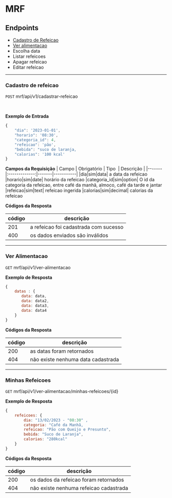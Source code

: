 <!-- Nome do projeto -->
# MRF <!-- Listagem dos endpoints -->
## Endpoints 
- [Cadastro de Refeicao](#cadastro-de-refeicao)
- [Ver alimentacao](#ver-alimentacao)
- Escolha data
- Listar refeicoes
- Apagar refeicao
- Editar refeicao 

---

### Cadastro de refeicao 
<!-- Endereço do recurso -->
`POST` mrf/api/v1/cadastrar-refeicao

<!-- Colocar a versão é importante para compatibilidade  --> 
**Exemplo de Entrada** 
```js
{
    "dia": '2023-01-01',
    "horario": '08:30',
    "categoria_id": 4,
    "refeicao": 'pão',
    "bebida": "suco de laranja,
    "calorias": '100 kcal'
}
```

**Campos da Requisição**
| Campo | Obrigatório | Tipo  | Descrição |
|-------|:-------------:|-------|-----------|
|dia|sim|data| a data da refeicao
|horario|sim|date| horário da refeicao
|categoria_id|sim|option| O id da categoria da refeicao, entre café da manhã, almoco, café da tarde e jantar
|refeicao|sim|text| refeicao ingerida
|calorias|sim|decimal| calorias da refeicao

**Códigos da Resposta**

|código|descrição
|-|-
201 | a refeicao foi cadastrada com sucesso
400 | os dados enviados são inválidos

---


### Ver Alimentacao

`GET` mrf/api/v1/ver-alimentacao

**Exemplo de Resposta** 
```js
{
    datas : {
       data: data,
       data: data2,
       data: data3,
       data: data4
    }
}
```

**Códigos da Resposta**

|código|descrição
|-|-
200 | as datas foram retornados
404 | não existe nenhuma data cadastrada


---

### Minhas Refeicoes

`GET` mrf/api/v1/ver-alimentacao/minhas-refeicoes/{id}

**Exemplo de Resposta** 

```js
{
    refeicoes: {
        dia: "13/02/2023 - "08:30" ,
        categoria: "Café da Manhã,
        refeicao: "Pão com Queijo e Presunto",
        bebida: "Suco de Laranja",
        calorias: "280kcal"
    }
}
```

**Códigos da Resposta**

|código|descrição
|-|-
200 | os dados da refeicao foram retornados
404 | não existe nenhuma refeicao cadastrada